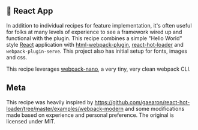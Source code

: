 ## 🍲 React App

In addition to individual recipes for feature implementation, it's often useful for folks at many levels of experience to see a framework wired up and functional with the plugin. This recipe combines a simple "Hello World" style [React](https://reactjs.org) application with [html-webpack-plugin](https://github.com/jantimon/html-webpack-plugin), [react-hot-loader](https://github.com/gaearon/react-hot-loader) and `webpack-plugin-serve`. This project also has initial setup for fonts, images and css.

This recipe leverages [webpack-nano](https://github.com/shellscape/webpack-nano), a very tiny, very clean webpack CLI.

## Meta

This recipe was heavily inspired by https://github.com/gaearon/react-hot-loader/tree/master/examples/webpack-modern and some modifications made based on experience and personal preference. The original is licensed under MIT.
